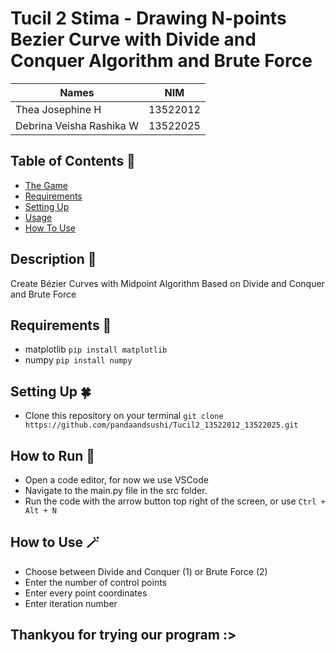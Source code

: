 # Tucil 2 Stima - Drawing N-points Bezier Curve with Divide and Conquer Algorithm and Brute Force

| Names                     | NIM      |
| ----------------------    |:--------:|
| Thea Josephine H          | 13522012 |
| Debrina Veisha Rashika W  | 13522025 |

## Table of Contents 💫
* [The Game](#description-👾)
* [Requirements](#requirements-🫧)
* [Setting Up](#setting-up-🍀)
* [Usage](#how-to-run-🌿)
* [How To Use](#how-to-use-🪄)

## Description 👾
Create Bézier Curves with Midpoint Algorithm Based on Divide and Conquer and Brute Force

## Requirements 🫧
- matplotlib `pip install matplotlib`
- numpy `pip install numpy`

## Setting Up 🍀
- Clone this repository on your terminal `git clone https://github.com/pandaandsushi/Tucil2_13522012_13522025.git`

## How to Run 🌿
- Open a code editor, for now we use VSCode
- Navigate to the main.py file in the src folder.
- Run the code with the arrow button top right of the screen, or use `Ctrl + Alt + N`

## How to Use 🪄
- Choose between Divide and Conquer (1) or Brute Force (2)
- Enter the number of control points
- Enter every point coordinates 
- Enter iteration number

## Thankyou for trying our program :>